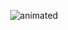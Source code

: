   <p align="center">
  
  <img src="https://user-images.githubusercontent.com/67950116/114306139-31dcc780-9adb-11eb-93cd-09870db59d26.gif" alt="animated" />
  
  </p>
  

